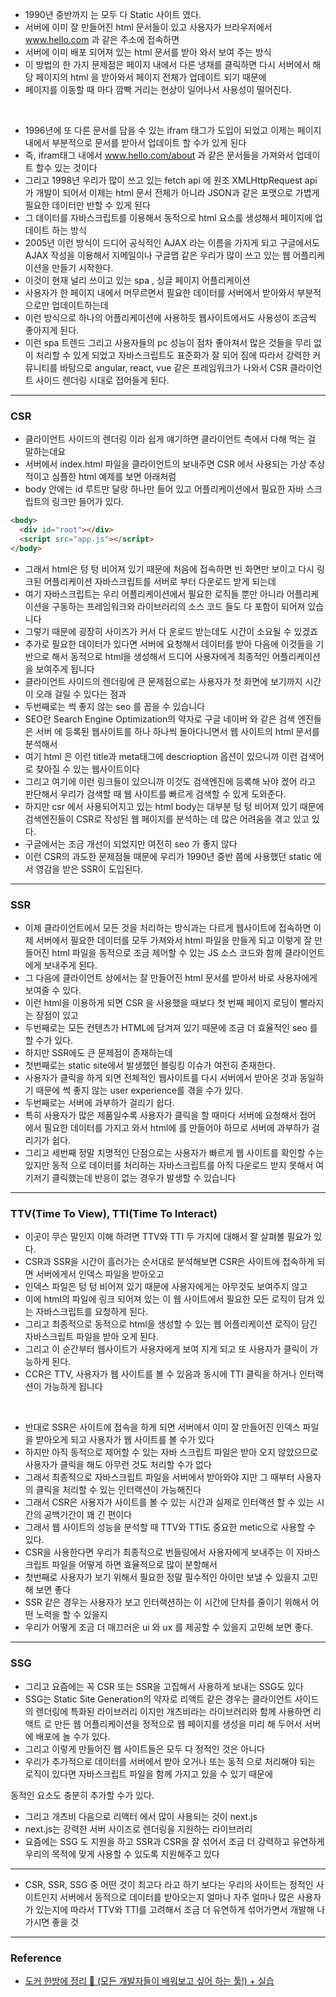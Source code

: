 - 1990년 중반까지 는 모두 다 Static 사이트 였다.
- 서버에 이미 잘 만들어진 html 문서들이 있고 사용자가 브라우저에서 www.hello.com 과 같은 주소에 접속하면
- 서버에 이미 배포 되어져 있는 html 문서를 받아 와서 보여 주는 방식
- 이 방법의 한 가지 문제점은 페이지 내에서 다른 냉채를 클릭하면 다시 서버에서 해당 페이지의 html 을 받아와서 페이지 전체가 업데이트 되기 때문에
- 페이지를 이동할 때 마다 깜빡 거리는 현상이 일어나서 사용성이 떨어진다.

<br/>

- 1996년에 또 다른 문서를 담을 수 있는 ifram 태그가 도입이 되었고 이제는 페이지 내에서 부분적으로 문서를 받아서 업데이트 할 수가 있게 된다
- 즉, ifram태그 내에서 www.hello.com/about 과 같은 문서들을 가져와서 업데이트 할수 있는 것이다
- 그리고 1998년 우리가 많이 쓰고 있는 fetch api 에 원조 XMLHttpRequest api 가 개발이 되어서 이제는 html 문서 전체가 아니라 JSON과 같은 포맷으로 가볍게 필요한 데이터만 반할 수 있게 된다
- 그 데이터를 자바스크립트를 이용해서 동적으로 html 요소를 생성해서 페이지에 업데이트 하는 방식
- 2005년 이런 방식이 드디어 공식적인 AJAX 라는 이름을 가지게 되고 구글에서도 AJAX 작성을 이용해서 지메일이나 구글맵 같은 우리가 많이 쓰고 있는 웹 어플리케이션을 만들기 시작한다.
- 이것이 현재 널리 쓰이고 있는 spa , 싱글 페이지 어플리케이션
- 사용자가 한 페이지 내에서 머무르면서 필요한 데이터를 서버에서 받아와서 부분적으로만 업데이트하는데
- 이런 방식으로 하나의 어플리케이션에 사용하듯 웹사이트에서도 사용성이 조금씩 좋아지게 된다.
- 이런 spa 트렌드 그리고 사용자들의 pc 성능이 점차 좋아져서 많은 것들을 무리 없이 처리할 수 있게 되었고 자바스크립트도 표준화가 잘 되어 짐에 따라서 강력한 커뮤니티를 바탕으로 angular, react, vue 같은 프레임워크가 나와서 CSR 클라이언트 사이드 렌더링 시대로 접어들게 된다.

---

### CSR

- 클라이언트 사이드의 렌더링 이라 쉽게 얘기하면 클라이언트 측에서 다해 먹는 걸 말하는데요
- 서버에서 index.html 파일을 클라이언트의 보내주면 CSR 에서 사용되는 가상 추상적이고 심플한 html 예제를 보면 아래처럼
- body 안에는 id 루트만 달랑 하나만 들어 있고 어플리케이션에서 필요한 자바 스크립트의 링크만 들어가 있다.

```html
<body>
  <div id="root"></div>
  <script src="app.js"></script>
</body>
```

- 그래서 html은 텅 텅 비어져 있기 때문에 처음에 접속하면 빈 화면만 보이고 다시 링크된 어플리케이션 자바스크립트를 서버로 부터 다운로드 받게 되는데
- 여기 자바스크립트는 우리 어플리케이션에서 필요한 로직들 뿐만 아니라 어플리케이션을 구동하는 프레임워크와 라이브러리의 소스 코드 들도 다 포함이 되어져 있습니다
- 그렇기 때문에 굉장히 사이즈가 커서 다 운로드 받는데도 시간이 소요될 수 있겠죠
- 추가로 필요한 데이터가 있다면 서버에 요청해서 데이터를 받아 다음에 이것들을 기반으로 해서 동적으로 html을 생성해서 드디어 사용자에게 최종적인 어플리케이션을 보여주게 됩니다
- 클라이언트 사이드의 렌더링에 큰 문제점으로는 사용자가 첫 화면에 보기까지 시간이 오래 걸릴 수 있다는 점과
- 두번째로는 썩 좋지 않는 seo 를 꼽을 수 있습니다
- SEO란 Search Engine Optimization의 약자로 구글 네이버 와 같은 검색 엔진들은 서버 에 등록된 웹사이트를 하나 하나씩 돌아다니면서 웹 사이트의 html 문서를 분석해서
- 여기 html 은 이런 title과 meta태그에 descrioption 옵션이 있으니까 이런 검색어로 찾아질 수 있는 웹사이트이다
- 그리고 여기에 이런 링크들이 있으니까 이것도 검색엔진에 등록해 놔야 겠어 라고 판단해서 우리가 검색할 때 웹 사이트를 빠르게 검색할 수 있게 도와준다.
- 하지만 csr 에서 사용되어지고 있는 html body는 대부분 텅 텅 비어져 있기 때문에 검색엔진들이 CSR로 작성된 웹 페이지를 분석하는 데 많은 어려움을 겪고 있고 있다.
- 구글에서는 조금 개선이 되었지만 여전히 seo 가 좋지 않다
- 이런 CSR의 과도한 문제점들 때문에 우리가 1990년 중반 쯤에 사용했던 static 에서 영감을 받은 SSR이 도입된다.

---

### SSR

- 이제 클라이언트에서 모든 것을 처리하는 방식과는 다르게 웹사이트에 접속하면 이제 서버에서 필요한 데이터를 모두 가져와서 html 파일을 만들게 되고 이렇게 잘 만들어진 html 파일을 동적으로 조금 제어할 수 있는 JS 소스 코드와 함께 클라이언트에게 보내주게 된다.
- 그 다음에 클라이언트 상에서는 잘 만들어진 html 문서를 받아서 바로 사용자에게 보여줄 수 있다.
- 이런 html을 이용하게 되면 CSR 을 사용했을 때보다 첫 번째 페이지 로딩이 빨라지는 장점이 있고
- 두번째로는 모든 컨텐츠가 HTML에 담겨져 있기 때문에 조금 더 효율적인 seo 를 할 수가 있다.
- 하지만 SSR에도 큰 문제점이 존재하는데
- 첫번째로는 static site에서 발생했던 블링킹 이슈가 여전히 존재한다.
- 사용자가 클릭을 하게 되면 전체적인 웹사이트를 다시 서버에서 받아온 것과 동일하기 때문에 썩 좋지 않는 user experience를 겪을 수가 있다.
- 두번째로는 서버에 과부하가 걸리기 쉽다.
- 특히 사용자가 많은 제품일수록 사용자가 클릭을 할 때마다 서버에 요청해서 접어 에서 필요한 데이터를 가지고 와서 html에 를 만들어야 하므로 서버에 과부하가 걸리기가 쉽다.
- 그리고 세번째 정말 치명적인 단점으로는 사용자가 빠르게 웹 사이트를 확인할 수는 있지만 동적 으로 데이터를 처리하는 자바스크립트를 아직 다운로드 받지 못해서 여기저기 클릭했는데 반응이 없는 경우가 발생할 수 있습니다

---

### TTV(Time To View), TTI(Time To Interact)

- 이곳이 무슨 말인지 이해 하려면 TTV와 TTI 두 가지에 대해서 잘 살펴볼 필요가 있다.
- CSR과 SSR을 시간이 흘러가는 순서대로 분석해보면 CSR은 사이트에 접속하게 되면 서버에게서 인덱스 파일을 받아오고
- 인덱스 파일은 텅 텅 비어져 있기 때문에 사용자에게는 아무것도 보여주지 않고
- 이에 html의 파일에 링크 되어져 있는 이 웹 사이트에서 필요한 모든 로직이 담겨 있는 자바스크립트를 요청하게 된다.
- 그리고 최종적으로 동적으로 html을 생성할 수 있는 웹 어플리케이션 로직이 담긴 자바스크립트 파일을 받아 오게 된다.
- 그리고 이 순간부터 웹사이트가 사용자에게 보여 지게 되고 또 사용자가 클릭이 가능하게 된다.
- CCR은 TTV, 사용자가 웹 사이트를 볼 수 있음과 동시에 TTI 클릭을 하거나 인터랙션이 가능하게 됩니다

<br/>

- 반대로 SSR은 사이트에 접속을 하게 되면 서버에서 이미 잘 만들어진 인덱스 파일을 받아오게 되고 사용자가 웹 사이트를 볼 수가 있다
- 하지만 아직 동적으로 제어할 수 있는 자바 스크립트 파일은 받아 오지 않았으므로 사용자가 클릭을 해도 아무런 것도 처리할 수가 없다
- 그래서 최종적으로 자바스크립트 파일을 서버에서 받아와야 지만 그 때부터 사용자의 클릭을 처리할 수 있는 인터랙션이 가능해진다
- 그래서 CSR은 사용자가 사이트를 볼 수 있는 시간과 실제로 인터랙션 할 수 있는 시간의 공백기간이 꽤 긴 편이다
- 그래서 웹 사이트의 성능을 분석할 때 TTV와 TTI도 중요한 metic으로 사용할 수 있다.
- CSR을 사용한다면 우리가 최종적으로 번들링에서 사용자에게 보내주는 이 자바스크립트 파일을 어떻게 하면 효율적으로 많이 분할해서
- 첫번째로 사용자가 보기 위해서 필요한 정말 필수적인 아이만 보낼 수 있을지 고민해 보면 좋다
- SSR 같은 경우는 사용자가 보고 인터랙션하는 이 시간에 단차를 줄이기 위해서 어떤 노력을 할 수 있을지
- 우리가 어떻게 조금 더 매끄러운 ui 와 ux 를 제공할 수 있을지 고민해 보면 좋다.

---

### SSG

- 그리고 요즘에는 꼭 CSR 또는 SSR을 고집해서 사용하게 보내는 SSG도 있다
- SSG는 Static Site Generation의 약자로 리액트 같은 경우는 클라이언트 사이드의 렌더링에 특화된 라이브러리 이지만 개츠비라는 라이브러리와 함께 사용하면 리액트 로 만든 웹 어플리케이션을 정적으로 웹 페이지를 생성을 미리 해 두어서 서버에 배포에 놀 수가 있다.
- 그리고 이렇게 만들어진 웹 사이트들은 모두 다 정적인 것은 아니다
- 우리가 추가적으로 데이터를 서버에서 받아 오거나 또는 동적 으로 처리해야 되는 로직이 있다면 자바스크립트 파일을 함께 가지고 있을 수 있기 때문에

동적인 요소도 충분히 추가할 수가 있다.

- 그리고 개츠비 다음으로 리액터 에서 많이 사용되는 것이 next.js
- next.js는 강력한 서버 사이즈로 렌더링을 지원하는 라이브러리
- 요즘에는 SSG 도 지원을 하고 SSR과 CSR을 잘 섞어서 조금 더 강력하고 유연하게 우리의 목적에 맞게 사용할 수 있도록 지원해주고 있다

---

- CSR, SSR, SSG 중 어떤 것이 최고다 라고 하기 보다는 우리의 사이트는 정적인 사이트인지 서버에서 동적으로 데이터를 받아오는지 얼마나 자주 얼마나 많은 사용자가 있는지에 따라서 TTV와 TTI를 고려해서 조금 더 유연하게 섞어가면서 개발해 나가시면 좋을 것

---

### Reference

- [도커 한방에 정리 🐳 (모든 개발자들이 배워보고 싶어 하는 툴!) + 실습](https://www.youtube.com/watch?v=LXJhA3VWXFA)
